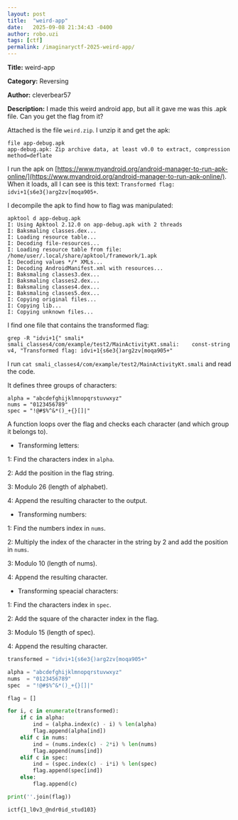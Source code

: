 ```yaml
---
layout: post
title:  "weird-app"
date:   2025-09-08 21:34:43 -0400
author: robo.uzi
tags: [ctf]
permalink: /imaginaryctf-2025-weird-app/
---
```


**Title:** weird-app

**Category:** Reversing

**Author:** cleverbear57

**Description:** I made this weird android app, but all it gave me was this .apk file. Can you get the flag from it?

Attached is the file `weird.zip`. I unzip it and get the apk:
```shell
file app-debug.apk  
app-debug.apk: Zip archive data, at least v0.0 to extract, compression method=deflate
```

I run the apk on [https://www.myandroid.org/android-manager-to-run-apk-online/](https://www.myandroid.org/android-manager-to-run-apk-online/). When it loads, all I can see is this text: `Transformed flag: idvi+1{s6e3{)arg2zv[moqa905+`.

I decompile the apk to find how to flag was manipulated:
```shell
apktool d app-debug.apk  
I: Using Apktool 2.12.0 on app-debug.apk with 2 threads  
I: Baksmaling classes.dex...  
I: Loading resource table...  
I: Decoding file-resources...  
I: Loading resource table from file: /home/user/.local/share/apktool/framework/1.apk  
I: Decoding values */* XMLs...  
I: Decoding AndroidManifest.xml with resources...  
I: Baksmaling classes3.dex...  
I: Baksmaling classes2.dex...  
I: Baksmaling classes4.dex...  
I: Baksmaling classes5.dex...  
I: Copying original files...  
I: Copying lib...  
I: Copying unknown files...
```

I find one file that contains the transformed flag:
```shell
grep -R "idvi+1{" smali*  
smali_classes4/com/example/test2/MainActivityKt.smali:    const-string v4, "Transformed flag: idvi+1{s6e3{)arg2zv[moqa905+"
```

I run `cat smali_classes4/com/example/test2/MainActivityKt.smali` and read the code.

It defines three groups of characters:
```shell
alpha = "abcdefghijklmnopqrstuvwxyz"
nums = "0123456789"
spec = "!@#$%^&*()_+{}[]|"
```

A function loops over the flag and checks each character (and which group it belongs to).

- Transforming letters: 

1: Find the characters index in `alpha`.

2: Add the position in the flag string.

3: Modulo 26 (length of alphabet).

4: Append the resulting character to the output.

- Transforming numbers: 

1: Find the numbers index in `nums`.

2: Multiply the index of the character in the string by 2 and add the position in `nums`.

3: Modulo 10 (length of nums).

4: Append the resulting character.

- Transforming speacial characters: 

1: Find the characters index in `spec`.

2: Add the square of the character index in the flag.

3: Modulo 15 (length of spec).

4: Append the resulting character.

```python
transformed = "idvi+1{s6e3{)arg2zv[moqa905+"

alpha = "abcdefghijklmnopqrstuvwxyz"
nums  = "0123456789"
spec  = "!@#$%^&*()_+{}[]|"

flag = []

for i, c in enumerate(transformed):
    if c in alpha:
        ind = (alpha.index(c) - i) % len(alpha)
        flag.append(alpha[ind])
    elif c in nums:
        ind = (nums.index(c) - 2*i) % len(nums)
        flag.append(nums[ind])
    elif c in spec:
        ind = (spec.index(c) - i*i) % len(spec)
        flag.append(spec[ind])
    else:
        flag.append(c)

print(''.join(flag))
```
`ictf{1_l0v3_@ndr0id_stud103}`